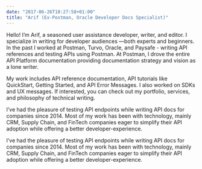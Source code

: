```yaml
---
date: "2017-06-26T18:27:58+01:00"
title: "Arif (Ex-Postman, Oracle Developer Docs Specialist)"
---
```


Hello! I’m Arif, a seasoned user assistance developer, writer, and editor. I specialize in writing for developer audiences —both experts and beginners. In the past I worked at Postman, Turvo, Oracle, and Paysafe - writing API references and testing APIs using Postman. At Postman, I drove the entire API Platform documentation providing documentation strategy and vision as a lone writer.

My work includes API reference documentation, API tutorials like QuickStart, Getting Started, and API Error Messages. I also worked on SDKs and UX messages. If interested, you can check out my portfolio, services, and philosophy of technical writing.

I’ve had the pleasure of testing API endpoints while writing API docs for companies since 2014. Most of my work has been with technology, mainly CRM, Supply Chain, and FinTech companies eager to simplify their API adoption while offering a better developer-experience.

I’ve had the pleasure of testing API endpoints while writing API docs for companies since 2014. Most of my work has been with technology, mainly CRM, Supply Chain, and FinTech companies eager to simplify their API adoption while offering a better developer-experience.
